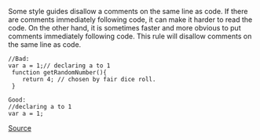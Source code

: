 Some style guides disallow a comments on the same line as code. If there are comments immediately following code, it can make it harder to read the code. On the other hand, it is sometimes faster and more obvious to put comments immediately following code. This rule will disallow comments on the same line as code.

```
//Bad:
var a = 1;// declaring a to 1 
 function getRandomNumber(){
	return 4; // chosen by fair dice roll. 
 }

Good:
//declaring a to 1
var a = 1;

```

[Source](http://eslint.org/docs/rules/no-inline-comments)
